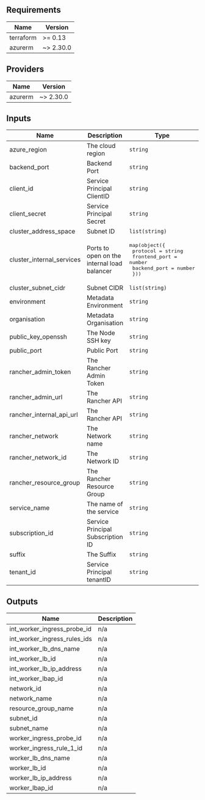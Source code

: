 ## Requirements

| Name | Version |
|------|---------|
| terraform | >= 0.13 |
| azurerm | ~> 2.30.0 |

## Providers

| Name | Version |
|------|---------|
| azurerm | ~> 2.30.0 |

## Inputs

| Name | Description | Type | Default | Required |
|------|-------------|------|---------|:--------:|
| azure\_region | The cloud region | `string` | n/a | yes |
| backend\_port | Backend Port | `string` | n/a | yes |
| client\_id | Service Principal ClientID | `string` | n/a | yes |
| client\_secret | Service Principal Secret | `string` | n/a | yes |
| cluster\_address\_space | Subnet ID | `list(string)` | n/a | yes |
| cluster\_internal\_services | Ports to open on the internal load balancer | <pre>map(object({<br>      protocol                        = string<br>      frontend_port                   = number<br>      backend_port                    = number<br>  }))</pre> | n/a | yes |
| cluster\_subnet\_cidr | Subnet CIDR | `list(string)` | n/a | yes |
| environment | Metadata Environment | `string` | n/a | yes |
| organisation | Metadata Organisation | `string` | n/a | yes |
| public\_key\_openssh | The Node SSH key | `string` | n/a | yes |
| public\_port | Public Port | `string` | n/a | yes |
| rancher\_admin\_token | The Rancher Admin Token | `string` | n/a | yes |
| rancher\_admin\_url | The Rancher API | `string` | n/a | yes |
| rancher\_internal\_api\_url | The Rancher API | `string` | n/a | yes |
| rancher\_network | The Network name | `string` | n/a | yes |
| rancher\_network\_id | The Network ID | `string` | n/a | yes |
| rancher\_resource\_group | The Rancher Resource Group | `string` | n/a | yes |
| service\_name | The name of the service | `string` | n/a | yes |
| subscription\_id | Service Principal Subscription ID | `string` | n/a | yes |
| suffix | The Suffix | `string` | n/a | yes |
| tenant\_id | Service Principal tenantID | `string` | n/a | yes |

## Outputs

| Name | Description |
|------|-------------|
| int\_worker\_ingress\_probe\_id | n/a |
| int\_worker\_ingress\_rules\_ids | n/a |
| int\_worker\_lb\_dns\_name | n/a |
| int\_worker\_lb\_id | n/a |
| int\_worker\_lb\_ip\_address | n/a |
| int\_worker\_lbap\_id | n/a |
| network\_id | n/a |
| network\_name | n/a |
| resource\_group\_name | n/a |
| subnet\_id | n/a |
| subnet\_name | n/a |
| worker\_ingress\_probe\_id | n/a |
| worker\_ingress\_rule\_1\_id | n/a |
| worker\_lb\_dns\_name | n/a |
| worker\_lb\_id | n/a |
| worker\_lb\_ip\_address | n/a |
| worker\_lbap\_id | n/a |

